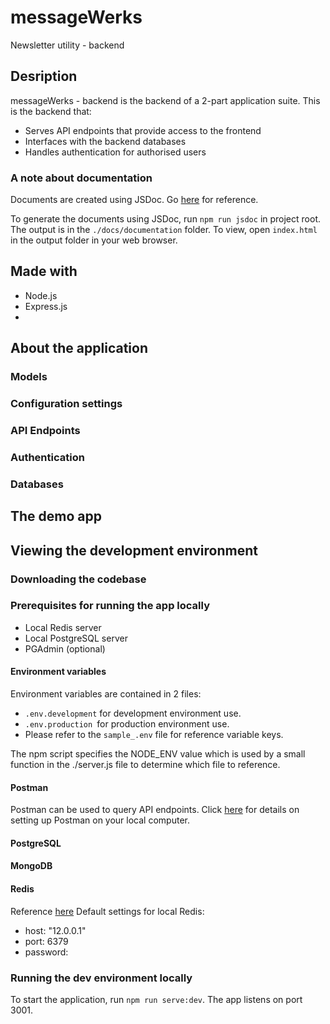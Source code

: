 # messageWerks

Newsletter utility - backend

## Desription

messageWerks - backend is the backend of a 2-part application suite. This is the backend that:
- Serves API endpoints that provide access to the frontend
- Interfaces with the backend databases
- Handles authentication for authorised users

### A note about documentation

Documents are created using JSDoc. Go [here](https://jsdoc.app/) for reference.

To generate the documents using JSDoc, run `npm run jsdoc` in project root. The output is in the `./docs/documentation` folder. To view, open `index.html` in the output folder in your web browser.




## Made with
- Node.js
- Express.js
- 

## About the application

### Models


### Configuration settings


### API Endpoints


### Authentication

### Databases




## The demo app


## Viewing the development environment

### Downloading the codebase


### Prerequisites for running the app locally

- Local Redis server
- Local PostgreSQL server
- PGAdmin (optional)


#### Environment variables
Environment variables are contained in 2 files:
- `.env.development` for development environment use.
- `.env.production `for production environment use.
- Please refer to the `sample_.env` file for reference variable keys.

The npm script specifies the NODE_ENV value which is used by a small function in the ./server.js file to determine which file to reference.


#### Postman
Postman can be used to query API endpoints.
Click [here](https://learning.postman.com/docs/getting-started/installation-and-updates/) for details on setting up Postman on your local computer.



#### PostgreSQL


#### MongoDB


#### Redis

Reference [here](https://docs.redis.com/latest/rs/references/client_references/client_nodejs/)
Default settings for local Redis:
- host: "12.0.0.1"
- port: 6379
- password: <none>


### Running the dev environment locally

To start the application, run `npm run serve:dev`. The app listens on port 3001.





